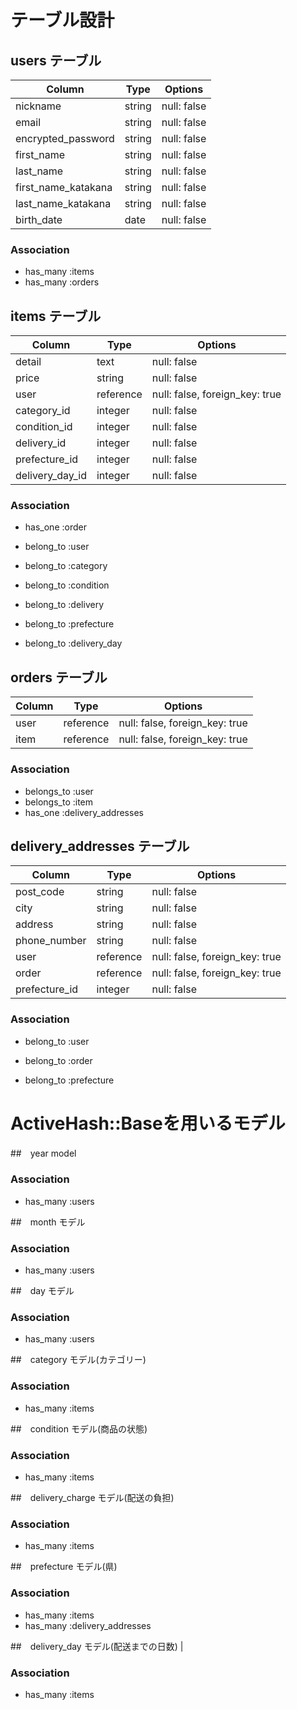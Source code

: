# テーブル設計
## users テーブル

| Column             | Type    | Options     |
| ------------------ | ------- | ----------- |
| nickname           | string  | null: false |
| email              | string  | null: false |
| encrypted_password | string  | null: false |
| first_name         | string  | null: false |
| last_name          | string  | null: false |
| first_name_katakana| string  | null: false |
| last_name_katakana | string  | null: false |
| birth_date         | date    | null: false |



### Association
- has_many :items
- has_many :orders





## items テーブル

| Column             | Type      | Options                        |
| ------------------ | --------- | ------------------------------ |
| detail             | text      | null: false                    |
| price              | string    | null: false                    |
| user               | reference | null: false, foreign_key: true |
| category_id        | integer   | null: false                    |
| condition_id       | integer   | null: false                    |
| delivery_id        | integer   | null: false                    |
| prefecture_id      | integer   | null: false                    |
| delivery_day_id    | integer   | null: false                    |


### Association
- has_one :order
- belong_to :user

- belong_to :category
- belong_to :condition
- belong_to :delivery
- belong_to :prefecture
- belong_to :delivery_day


## orders テーブル

| Column             | Type      | Options                        |
| ------------------ | --------- | ------------------------------ |
| user               | reference | null: false, foreign_key: true |          
| item               | reference | null: false, foreign_key: true |         
 


### Association
- belongs_to :user
- belongs_to :item
- has_one :delivery_addresses


## delivery_addresses テーブル

| Column             | Type      | Options                        |
| ------------------ | --------- | ------------------------------ |
| post_code          | string    | null: false                    |
| city               | string    | null: false                    |
| address            | string    | null: false                    |
| phone_number       | string    | null: false                    |
| user               | reference | null: false, foreign_key: true |            
| order              | reference | null: false, foreign_key: true |         
| prefecture_id      | integer   | null: false                    |


### Association
- belong_to :user
- belong_to :order

- belong_to :prefecture





# ActiveHash::Baseを用いるモデル
##　year model


### Association
- has_many :users


##　month モデル

### Association
- has_many :users

##　day モデル

### Association
- has_many :users

##　category モデル(カテゴリー)


### Association
- has_many :items

##　condition モデル(商品の状態)


### Association
- has_many :items

##　delivery_charge モデル(配送の負担)


### Association
- has_many :items

##　prefecture モデル(県)

### Association
- has_many :items
- has_many :delivery_addresses


##　delivery_day モデル(配送までの日数)
|

### Association
- has_many :items


